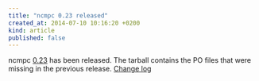 ```yaml
---
title: "ncmpc 0.23 released"
created_at: 2014-07-10 10:16:20 +0200
kind: article
published: false
---
```


ncmpc
[0.23](/download/ncmpc/0/ncmpc-0.23.tar.xz) has
been released.  The tarball contains the PO files that were missing in
the previous release.
[Change log](http://git.musicpd.org/cgit/master/ncmpc.git/plain/NEWS?h=v0.23)
